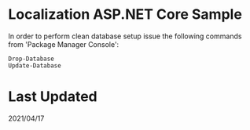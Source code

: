 # Localization ASP.NET Core Sample

In order to perform clean database setup issue the following commands from 'Package Manager Console':

```
Drop-Database
Update-Database

```

# Last Updated
2021/04/17

